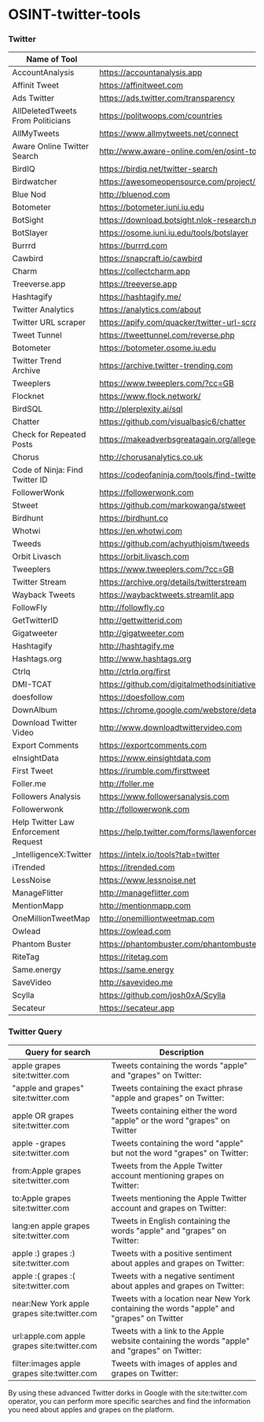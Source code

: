 # OSINT-twitter-tools

### [](#twitter)Twitter
| Name of Tool | Link |
| --- | --- |
AccountAnalysis	 |  https://accountanalysis.app 
Affinit Tweet	 | https://affinitweet.com
Ads Twitter  |	https://ads.twitter.com/transparency
AllDeletedTweets From Politicians  | https://politwoops.com/countries
AllMyTweets	 | https://www.allmytweets.net/connect 
Aware Online Twitter Search  | http://www.aware-online.com/en/osint-tools/twitter-search-tool
BirdIQ  |	https://birdiq.net/twitter-search
Birdwatcher	 | https://awesomeopensource.com/project/michenriksen/birdwatcher
Blue Nod	 | http://bluenod.com
Botometer 	| https://botometer.iuni.iu.edu
BotSight	 | https://download.botsight.nlok-research.me
BotSlayer  |	https://osome.iuni.iu.edu/tools/botslayer
Burrrd	 | https://burrrd.com
Cawbird	 | https://snapcraft.io/cawbird
Charm  | 	https://collectcharm.app
Treeverse.app	 | https://treeverse.app 
Hashtagify  |	https://hashtagify.me/
Twitter Analytics	 | https://analytics.com/about
Twitter URL scraper	 | https://apify.com/quacker/twitter-url-scraper
Tweet Tunnel  | 	https://tweettunnel.com/reverse.php
Botometer  |	https://botometer.osome.iu.edu
Twitter Trend Archive	 | https://archive.twitter-trending.com
Tweeplers	 | https://www.tweeplers.com/?cc=GB
Flocknet  | 	https://www.flock.network/
BirdSQL  | 	http://plerplexity.ai/sql
Chatter	 | https://github.com/visualbasic6/chatter
Check for Repeated Posts  | https://makeadverbsgreatagain.org/allegedly
Chorus	 | http://chorusanalytics.co.uk
Code of Ninja: Find Twitter ID  | https://codeofaninja.com/tools/find-twitter-id
FollowerWonk  | 	https://followerwonk.com
Stweet	 | https://github.com/markowanga/stweet
Birdhunt	 | https://birdhunt.co
Whotwi  |	https://en.whotwi.com
Tweeds  | https://github.com/achyuthjoism/tweeds
Orbit Livasch	 | https://orbit.livasch.com
Tweeplers	 | https://www.tweeplers.com/?cc=GB
Twitter Stream	 | https://archive.org/details/twitterstream
Wayback Tweets  |	https://waybacktweets.streamlit.app
FollowFly	 | http://followfly.co
GetTwitterID	| http://gettwitterid.com
Gigatweeter |	http://gigatweeter.com
Hashtagify	| http://hashtagify.me
Hashtags.org	| http://www.hashtags.org
Ctrlq | http://ctrlq.org/first
DMI-TCAT	| https://github.com/digitalmethodsinitiative/dmi-tcat 
doesfollow |	https://doesfollow.com
DownAlbum	| https://chrome.google.com/webstore/detail/downalbum/cgjnhhjpfcdhbhlcmmjppicjmgfkppok
Download Twitter Video | http://www.downloadtwittervideo.com
Export Comments	| https://exportcomments.com
eInsightData	| https://www.einsightdata.com 
First Tweet |	https://irumble.com/firsttweet
Foller.me | 	http://foller.me
Followers Analysis	| https://www.followersanalysis.com
Followerwonk |	http://followerwonk.com
Help Twitter Law Enforcement Request | https://help.twitter.com/forms/lawenforcement
_IntelligenceX:Twitter |	https://intelx.io/tools?tab=twitter 
iTrended	| https://itrended.com
LessNoise	| https://www.lessnoise.net
ManageFlitter	| http://manageflitter.com
MentionMapp	| http://mentionmapp.com 
OneMillionTweetMap	| http://onemilliontweetmap.com 
Owlead	| https://owlead.com
Phantom Buster	| https://phantombuster.com/phantombuster 
RiteTag |	https://ritetag.com
Same.energy	| https://same.energy
SaveVideo |	http://savevideo.me
Scylla | 	https://github.com/josh0xA/Scylla
Secateur	| https://secateur.app

### [](#twitterquery)Twitter Query
| Query for search | Description |
| --- | --- |
apple grapes site:twitter.com | Tweets containing the words "apple" and "grapes" on Twitter:
"apple and grapes" site:twitter.com | Tweets containing the exact phrase "apple and grapes" on Twitter:
apple OR grapes site:twitter.com | Tweets containing either the word "apple" or the word "grapes" on Twitter
apple -grapes site:twitter.com | Tweets containing the word "apple" but not the word "grapes" on Twitter:
from:Apple grapes site:twitter.com | Tweets from the Apple Twitter account mentioning grapes on Twitter:
to:Apple grapes site:twitter.com | Tweets mentioning the Apple Twitter account and grapes on Twitter:
lang:en apple grapes site:twitter.com | Tweets in English containing the words "apple" and "grapes" on Twitter:
apple :) grapes :) site:twitter.com | Tweets with a positive sentiment about apples and grapes on Twitter:
apple :( grapes :( site:twitter.com | Tweets with a negative sentiment about apples and grapes on Twitter:
near:New York apple grapes site:twitter.com | Tweets with a location near New York containing the words "apple" and "grapes" on Twitter
url:apple.com apple grapes site:twitter.com | Tweets with a link to the Apple website containing the words "apple" and "grapes" on Twitter:
filter:images apple grapes site:twitter.com | Tweets with images of apples and grapes on Twitter:


By using these advanced Twitter dorks in Google with the site:twitter.com operator, you can perform more specific searches and find the information you need about apples and grapes on the platform.


